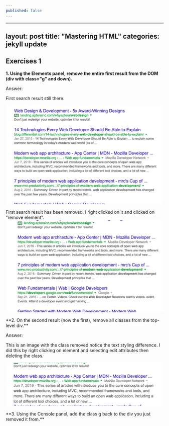 ```yaml
---
published: false
---
```

---
layout: post
title:  "Mastering HTML"
categories: jekyll update
---

## **Exercises 1**

**1. Using the Elements panel, remove the entire first result from the DOM (div with class="g" and down).**

<span class="label label-warning">Answer:</span><br>

First search result still there. 

<img style="display:block; margin: 0 auto; width: 500px" src="../images/ChromeDevBefore1.png">
<br>
First search result has been removed. I right clicked on it and clicked on "remove element".

<img style="display:block; margin: 0 auto; width: 500px" src="../images/ChromeDevAfter2.png">
<br>
**2. On the second result (now the first), remove all classes from the top-level div.**

<span class="label label-warning">Answer:</span> <br>

This is an image with the class removed notice the text styling difference. I did this by right clicking on element and selecting edit attributes then deleting the class. 

<img style="display:block; margin: 0 auto; width: 500px" src="../images/ChromeDev3.png">       
<br>
**3. Using the Console panel, add the class g back to the div you just removed it from.**